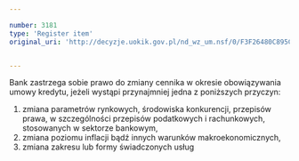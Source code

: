 ```yaml
---

number: 3181
type: 'Register item'
original_uri: 'http://decyzje.uokik.gov.pl/nd_wz_um.nsf/0/F3F26480C895C226C12579FF0035360B?OpenDocument'


---
```


Bank zastrzega sobie prawo do zmiany cennika w okresie obowiązywania umowy kredytu, jeżeli wystąpi przynajmniej jedna z poniższych przyczyn:
1) zmiana parametrów rynkowych, środowiska konkurencji, przepisów prawa, w szczególności przepisów podatkowych i rachunkowych, stosowanych w sektorze bankowym, 
2) zmiana poziomu inflacji bądź innych warunków makroekonomicznych,  
3) zmiana zakresu lub formy świadczonych usług
